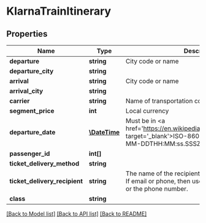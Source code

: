 # KlarnaTrainItinerary

## Properties
Name | Type | Description | Notes
------------ | ------------- | ------------- | -------------
**departure** | **string** | City code or name | [optional] 
**departure_city** | **string** |  | [optional] 
**arrival** | **string** | City code or name | [optional] 
**arrival_city** | **string** |  | [optional] 
**carrier** | **string** | Name of transportation company | [optional] 
**segment_price** | **int** | Local currency | [optional] 
**departure_date** | [**\DateTime**](\DateTime.md) | Must be in &lt;a href&#x3D;&#x27;https://en.wikipedia.org/wiki/ISO_8601&#x27; target&#x3D;&#x27;_blank&#x27;&gt;ISO-8601&lt;/a&gt; format (e.g. &#x60;YYYY-MM-DDTHH:MM:ss.SSSZ&#x60;). | [optional] 
**passenger_id** | **int[]** |  | [optional] 
**ticket_delivery_method** | **string** |  | [optional] 
**ticket_delivery_recipient** | **string** | The name of the recipient the ticket is delivered to. If email or phone, then use either the email address or the phone number. | [optional] 
**class** | **string** |  | [optional] 

[[Back to Model list]](../../README.md#documentation-for-models) [[Back to API list]](../../README.md#documentation-for-api-endpoints) [[Back to README]](../../README.md)

